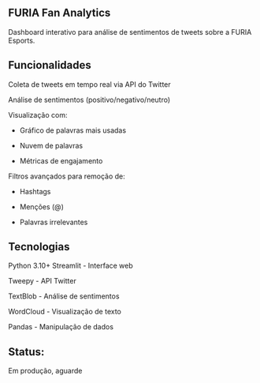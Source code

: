 ## FURIA Fan Analytics

Dashboard interativo para análise de sentimentos de tweets sobre a FURIA Esports.

## Funcionalidades
Coleta de tweets em tempo real via API do Twitter

Análise de sentimentos (positivo/negativo/neutro)

Visualização com:

  -  Gráfico de palavras mais usadas

  - Nuvem de palavras

  - Métricas de engajamento

Filtros avançados para remoção de:

  - Hashtags

  - Menções (@)

  - Palavras irrelevantes

## Tecnologias

Python 3.10+
Streamlit      - Interface web

Tweepy         - API Twitter

TextBlob       - Análise de sentimentos

WordCloud      - Visualização de texto

Pandas         - Manipulação de dados



## Status:

Em produção, aguarde 
